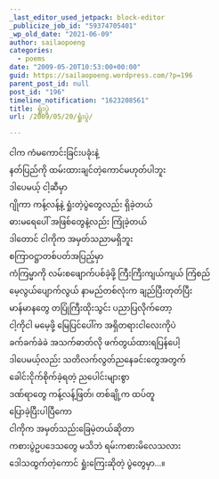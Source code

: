 ```yaml
---
_last_editor_used_jetpack: block-editor
_publicize_job_id: "59374705401"
_wp_old_date: "2021-06-09"
author: sailaopoeng
categories:
  - poems
date: "2009-05-20T10:53:00+00:00"
guid: https://sailaopoeng.wordpress.com/?p=196
parent_post_id: null
post_id: "196"
timeline_notification: "1623208561"
title: ရှုံးပွဲ
url: /2009/05/20/ရှုံးပွဲ/

---
```

ငါက ကံမကောင်းခြင်းပခုံးနဲ့  
နတ်ပြည်ကို ထမ်းထားချင်တဲ့ကောင်မဟုတ်ပါဘူး  
ဒါပေမယ့် ငါ့ဆီမှာ  
ဂျိုကာ ကန့်လန့်နဲ့ ရှုံးတဲ့ပွဲတွေလည်း ရှိခဲ့တယ်  
ဓားမရေပေါ် အဖြစ်တွေနဲ့လည်း ကြုံခဲ့တယ်  
ဒါတောင် ငါကိုက အမှတ်သညာမရှိဘူး  
စကြာဝဋ္ဌာတစ်ပတ်အပြည့်မှာ  
ကံကြမ္မာကို လမ်းစဖျောက်ပစ်ခဲ့ဖို့ ကြီးကြီးကျယ်ကျယ် ကြံစည်  
မေ့လွယ်ပျောက်လွယ် နာမည်တစ်လုံးက ချည်ပြီးတုတ်ပြီး  
မာန်မာနတွေ တပြုံကြီးထိုးသွင်း ပညာပြလိုက်တော့  
ငါ့ကိုငါ မမေ့ဖို့ မြေပြင်ပေါ်က အရှိတရားငါလေးကိုပဲ  
ခက်ခက်ခဲခဲ အသက်ဓာတ်လို ဖက်တွယ်ထားရပြန်ပေါ့  
ဒါပေမယ့်လည်း သတိလက်လွတ်ညနေခင်းတွေအတွက်  
ခေါင်းငိုက်စိုက်ခဲ့ရတဲ့ ညပေါင်းများစွာ  
ဒဏ်ရာတွေ ကန့်လန့်ဖြတ်၊ တစ်ချို့က ထပ်တူ  
ပြောခဲ့ပြီးပါပြီကော  
ငါကိုက အမှတ်သည်းခြေမဲ့တယ်ဆိုတာ  
ကစားပွဲဥပဒေသတွေ မသိဘဲ ရမ်းကစားမိလေသလား  
ဒေါသထွက်တဲ့ကောင် ရှုံးကြေးဆိုတဲ့ ပွဲတွေမှာ…။
